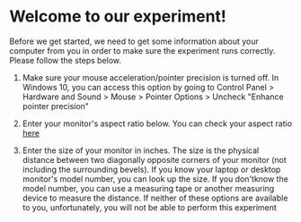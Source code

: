 # Welcome to our experiment!

Before we get started, we need to get some information about your computer from you in order to make sure the experiment runs correctly. Please follow the steps below.

1) Make sure your mouse acceleration/pointer precision is turned off. In Windows 10, you can access this option by going to Control Panel > Hardware and Sound > Mouse > Pointer Options > Uncheck "Enhance pointer precision"
      
2) Enter your monitor's aspect ratio below. You can check your aspect ratio [here](https://whatismyresolution.com/)

3) Enter the size of your monitor in inches. The size is the physical distance between two diagonally opposite corners of your monitor (not including the surrounding bevels). If you know your laptop or desktop monitor's model number, you can look up the size. If you don'tknow the model number, you can use a measuring tape or another measuring device to measure the distance. If neither of these options are available to you, unfortunately, you will not be able to perform this experiment